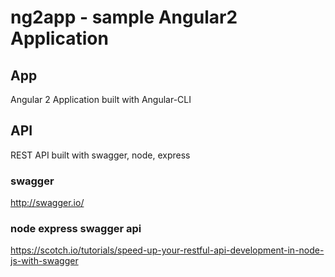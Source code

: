 # ng2app - sample Angular2 Application

## App

Angular 2 Application built with Angular-CLI

## API

REST API built with swagger, node, express

### swagger

http://swagger.io/

### node express swagger api

https://scotch.io/tutorials/speed-up-your-restful-api-development-in-node-js-with-swagger


